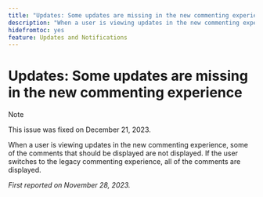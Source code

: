 ```yaml
---
title: "Updates: Some updates are missing in the new commenting experience"
description: "When a user is viewing updates in the new commenting experience, some of the comments that should be displayed are not displayed. If the user switches to the legacy commenting experience, all of the comments are displayed."
hidefromtoc: yes
feature: Updates and Notifications
---
```


# Updates: Some updates are missing in the new commenting experience

>[!NOTE]
>
>This issue was fixed on December 21, 2023.

When a user is viewing updates in the new commenting experience, some of the comments that should be displayed are not displayed. If the user switches to the legacy commenting experience, all of the comments are displayed.

_First reported on November 28, 2023._
